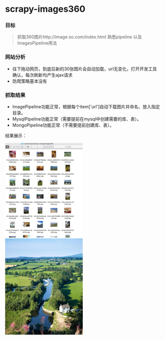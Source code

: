 # scrapy-images360
### 目标
>抓取360图片http://image.so.com/index.html 
>熟悉pipeline 以及 ImagesPipeline用法

### 网站分析
* 往下拖动网页，到底后新的30张图片会自动加载，url无变化，打开开发工具确认，每次刷新均产生ajax请求
* 防爬策略基本没有

### 抓取结果
* ImagePipeline功能正常，根据每个item['url']自动下载图片并命名、放入指定目录。
* MysqlPipeline功能正常（需要提前在mysql中创建需要的库、表）。
* MongoPipeline功能正常（不需要提前创建库、表）。

结果展示：

<img src="https://github.com/Bigbenen/scrapy-images360/blob/master/aa.png" width=50%  >


<img align="center" src="https://github.com/Bigbenen/scrapy-images360/blob/master/a.jpg" width=50% >
